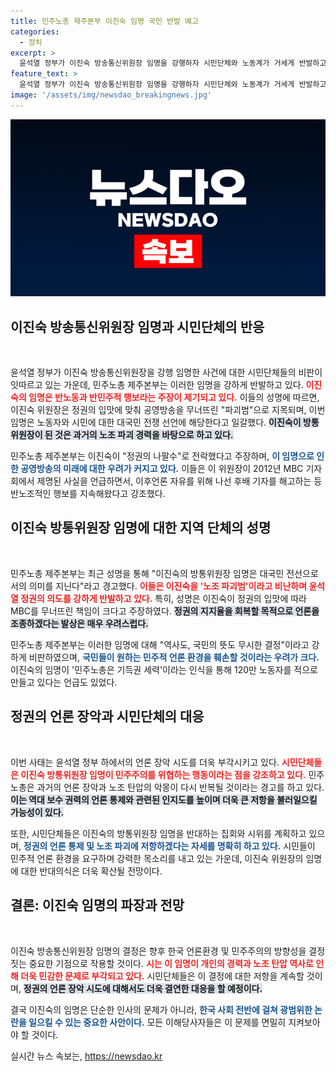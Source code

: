 ```yaml
---
title: 민주노총 제주본부 이진숙 임명 국민 반발 예고
categories:
  - 정치
excerpt: >
  윤석열 정부가 이진숙 방송통신위원장 임명을 강행하자 시민단체와 노동계가 거세게 반발하고 있다. 노조 파괴범이라는 비난 속에, 이는 민주노총과 시민들에게 전쟁 선포로 여겨지면서 새로운 갈등의 불씨가 되고 있다.
feature_text: >
  윤석열 정부가 이진숙 방송통신위원장 임명을 강행하자 시민단체와 노동계가 거세게 반발하고 있다. 노조 파괴범이라는 비난 속에, 이는 민주노총과 시민들에게 전쟁 선포로 여겨지면서 새로운 갈등의 불씨가 되고 있다.
image: '/assets/img/newsdao_breakingnews.jpg'
---
```


<p><img src="/assets/img/newsdao_breakingnews.jpg" alt="firstkoreanews 속보" /></p>

<h2 data-ke-size="size26">이진숙 방송통신위원장 임명과 시민단체의 반응</h2>

<p data-ke-size="size16">&nbsp;</p>

<p>윤석열 정부가 이진숙 방송통신위원장을 강행 임명한 사건에 대한 시민단체들의 비판이 잇따르고 있는 가운데, 민주노총 제주본부는 이러한 임명을 강하게 반발하고 있다. <b><span style="color: #ee2323;">이진숙의 임명은 반노동과 반민주적 행보라는 주장이 제기되고 있다.</span></b> 이들의 성명에 따르면, 이진숙 위원장은 정권의 입맛에 맞춰 공영방송을 무너뜨린 "파괴범"으로 지목되며, 이번 임명은 노동자와 시민에 대한 대국민 전쟁 선언에 해당한다고 일갈했다. <b><span style="background-color: #21538527;">이진숙이 방통위원장이 된 것은 과거의 노조 파괴 경력을 바탕으로 하고 있다.</span></b></p>

<p>민주노총 제주본부는 이진숙이 "정권의 나팔수"로 전락했다고 주장하며, <b><span style="color: #1a5490;">이 임명으로 인한 공영방송의 미래에 대한 우려가 커지고 있다.</span></b> 이들은 이 위원장이 2012년 MBC 기자회에서 제명된 사실을 언급하면서, 이후언론 자유를 위해 나선 후배 기자를 해고하는 등 반노조적인 행보를 지속해왔다고 강조했다.</p>

<h2 data-ke-size="size26">이진숙 방통위원장 임명에 대한 지역 단체의 성명</h2>

<p data-ke-size="size16">&nbsp;</p>

<p>민주노총 제주본부는 최근 성명을 통해 "이진숙의 방통위원장 임명은 대국민 전선으로서의 의미를 지닌다"라고 경고했다. <b><span style="color: #ee2323;">이들은 이진숙을 '노조 파괴범'이라고 비난하며 윤석열 정권의 의도를 강하게 반발하고 있다.</span></b> 특히, 성명은 이진숙이 정권의 입맛에 따라 MBC를 무너뜨린 책임이 크다고 주장하였다. <b><span style="background-color: #21538527;">정권의 지지율을 회복할 목적으로 언론을 조종하겠다는 발상은 매우 우려스럽다.</span></b></p>

<p>민주노총 제주본부는 이러한 임명에 대해 "역사도, 국민의 뜻도 무시한 결정"이라고 강하게 비판하였으며, <b><span style="color: #1a5490;">국민들이 원하는 민주적 언론 환경을 훼손할 것이라는 우려가 크다.</span></b> 이진숙의 임명이 '민주노총은 기득권 세력'이라는 인식을 통해 120만 노동자를 적으로 만들고 있다는 언급도 있었다.</p>

<h2 data-ke-size="size26">정권의 언론 장악과 시민단체의 대응</h2>

<p data-ke-size="size16">&nbsp;</p>

<p>이번 사태는 윤석열 정부 하에서의 언론 장악 시도를 더욱 부각시키고 있다. <b><span style="color: #ee2323;">시민단체들은 이진숙 방통위원장 임명이 민주주의를 위협하는 행동이라는 점을 강조하고 있다.</span></b> 민주노총은 과거의 언론 장악과 노조 탄압의 악몽이 다시 반복될 것이라는 경고를 하고 있다. <b><span style="background-color: #21538527;">이는 역대 보수 권력의 언론 통제와 관련된 인지도를 높이며 더욱 큰 저항을 불러일으킬 가능성이 있다.</span></b></p>

<p>또한, 시민단체들은 이진숙의 방통위원장 임명을 반대하는 집회와 시위를 계획하고 있으며, <b><span style="color: #1a5490;">정권의 언론 통제 및 노조 파괴에 저항하겠다는 자세를 명확히 하고 있다.</span></b> 시민들이 민주적 언론 환경을 요구하며 강력한 목소리를 내고 있는 가운데, 이진숙 위원장의 임명에 대한 반대의식은 더욱 확산될 전망이다.</p>

<h2 data-ke-size="size26">결론: 이진숙 임명의 파장과 전망</h2>

<p data-ke-size="size16">&nbsp;</p>

<p>이진숙 방송통신위원장 임명의 결정은 향후 한국 언론환경 및 민주주의의 방향성을 결정짓는 중요한 기점으로 작용할 것이다. <b><span style="color: #ee2323;">시는 이 임명이 개인의 경력과 노조 탄압 역사로 인해 더욱 민감한 문제로 부각되고 있다.</span></b> 시민단체들은 이 결정에 대한 저항을 계속할 것이며, <b><span style="background-color: #21538527;">정권의 언론 장악 시도에 대해서도 더욱 결연한 대응을 할 예정이다.</span></b> </p>

<p>결국 이진숙의 임명은 단순한 인사의 문제가 아니라, <b><span style="color: #1a5490;">한국 사회 전반에 걸쳐 광범위한 논란을 일으킬 수 있는 중요한 사안이다.</span></b> 모든 이해당사자들은 이 문제를 면밀히 지켜보아야 할 것이다.</p>
실시간 뉴스 속보는, <a href="https://newsdao.kr" rel="dofollow">https://newsdao.kr</a>


